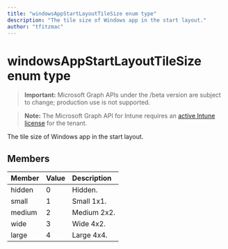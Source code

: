 ```yaml
---
title: "windowsAppStartLayoutTileSize enum type"
description: "The tile size of Windows app in the start layout."
author: "tfitzmac"
---
```


# windowsAppStartLayoutTileSize enum type

> **Important:** Microsoft Graph APIs under the /beta version are subject to change; production use is not supported.

> **Note:** The Microsoft Graph API for Intune requires an [active Intune license](https://go.microsoft.com/fwlink/?linkid=839381) for the tenant.

The tile size of Windows app in the start layout.

## Members
|Member|Value|Description|
|:---|:---|:---|
|hidden|0|Hidden.|
|small|1|Small 1x1.|
|medium|2|Medium 2x2.|
|wide|3|Wide 4x2.|
|large|4|Large 4x4.|




